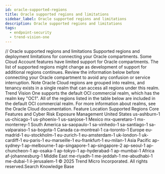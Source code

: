 ```yaml
---
id: oracle-supported-regions
title: Oracle supported regions and limitations
sidebar_label: Oracle supported regions and limitations
description: Oracle supported regions and limitations
tags:
  - endpoint-security
  - trend-vision-one
---
```


/*<![CDATA[*/ $('#title').html($('meta[name=map-description]').attr('content')); /*]]>*/ Oracle supported regions and limitations Supported regions and deployment limitations for connecting your Oracle compartments. Some Cloud Account features have limited support for Oracle compartments. The list of supported regions might change as development of support for additional regions continues. Review the information below before connecting your Oracle compartment to avoid any confusion or service interruption. Note Oracle Cloud regions are grouped into realms, and tenancy exists in a single realm that can access all regions under this realm. Trend Vision One supports the default OCI commercial realm, which has the realm key "OC1". All of the regions listed in the table below are included in the default OCI commercial realm. For more information about realms, see the Oracle Cloud documentation. Feature Location Supported Regions Core Features and Cyber Risk Exposure Management United States us-ashburn-1 us-chicago-1 us-phoenix-1 us-sanjose-1 Mexico mx-queretaro-1 mx-monterrey-1 South America sa-saopaulo-1 sa-vinhedo-1 sa-santiago-1 sa-valparaiso-1 sa-bogota-1 Canada ca-montreal-1 ca-toronto-1 Europe eu-madrid-1 eu-stockholm-1 eu-zurich-1 eu-amsterdam-1 uk-london-1 uk-cardiff-1 eu-paris-1 eu-marseille-1 eu-frankfurt-1 eu-milan-1 Asia Pacific ap-sydney-1 ap-melbourne-1 ap-singapore-1 ap-singapore-2 ap-seoul-1 ap-chuncheon-1 ap-osaka-1 ap-tokyo-1 ap-hyderabad-1 ap-mumbai-1 Africa af-johannesburg-1 Middle East me-riyadh-1 me-jeddah-1 me-abudhabi-1 me-dubai-1 il-jerusalem-1 © 2025 Trend Micro Incorporated. All rights reserved.Search Knowledge Base